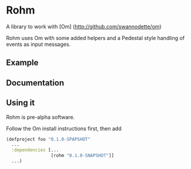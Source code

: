 # Rohm

A library to work with [Om] (http://github.com/swannodette/om) 

Rohm uses Om with some added helpers and a Pedestal style handling of events as input messages.

## Example

## Documentation

## Using it

Rohm is pre-alpha software.

Follow the  Om install instructions first, then add

```clj
(defproject foo "0.1.0-SPAPSHOT"
  ...
  :dependencies [...
                 [rohm "0.1.0-SNAPSHOT"]]
  ...)
```

